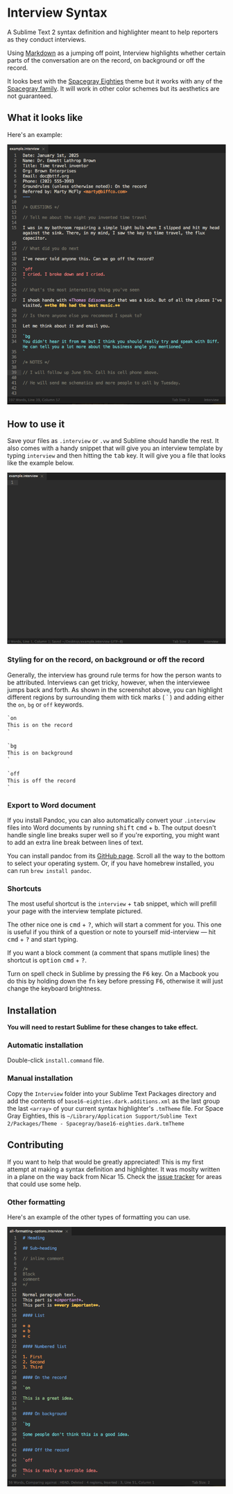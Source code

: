 Interview Syntax
===

A Sublime Text 2 syntax definition and highlighter meant to help reporters as they conduct interviews.

Using [Markdown](http://dillinger.io/) as a jumping off point, Interview highlights whether certain parts of the conversation are on the record, on background or off the record. 

It looks best with the [Spacegray Eighties](http://github.com/mhkeller/spacegray) theme but it works with any of the [Spacegray family](http://github.com/mhkeller/spacegray). It will work in other color schemes but its aesthetics are not guaranteed. 

## What it looks like

Here's an example:

![](https://raw.githubusercontent.com/mhkeller/sublime-interview-syntax/master/assets/example-interview.png?token=AAecOOa9XqdmsGhLC9xLcUHp0V1tgMboks5VEhhYwA%3D%3D)

## How to use it

Save your files as `.interview` or `.vw` and Sublime should handle the rest. It also comes with a handy snippet that will give you an interview template by typing `interview` and then hitting the <kbd>tab</kbd> key. It will give you a file that looks like the example below.

![](https://raw.githubusercontent.com/mhkeller/sublime-interview-syntax/master/assets/start-interview.gif?token=AAecODJHeR9Si23Jhpa2G8msH9d_Kssxks5VEhhawA%3D%3D)

### Styling for on the record, on background or off the record

Generally, the interview has ground rule terms for how the person wants to be attributed. Interviews can get tricky, however, when the interviewee jumps back and forth. As shown in the screenshot above, you can highlight different regions by surrounding them with tick marks ( \` ) and adding either the `on`, `bg` or `off` keywords.

````
`on
This is on the record
`

`bg
This is on background
`

`off
This is off the record
`
````

### Export to Word document

If you install Pandoc, you can also automatically convert your `.interview` files into Word documents by running <kbd>shift</kbd> <kbd>cmd</kbd> + <kbd>b</kbd>. The output doesn't handle single line breaks super well so if you're exporting, you might want to add an extra line break between lines of text.

You can install pandoc from its [GitHub page](https://github.com/jgm/pandoc/releases/tag/1.13.2). Scroll all the way to the bottom to select your operating system. Or, if you have homebrew installed, you can run `brew install pandoc`.

### Shortcuts

The most useful shortcut is the `interview` + <kbd>tab</kbd> snippet, which will prefill your page with the interview template pictured. 

The other nice one is <kbd>cmd</kbd> + <kbd>?</kbd>, which will start a comment for you. This one is useful if you think of a question or note to yourself mid-interview — hit <kbd>cmd</kbd> + <kbd>?</kbd> and start typing.

If you want a block comment (a comment that spans mutliple lines) the shortcut is <kbd>option</kbd> <kbd>cmd</kbd> + <kbd>?</kbd>.

Turn on spell check in Sublime by pressing the <kbd>F6</kbd> key. On a Macbook you do this by holding down the <kbd>fn</kbd> key before pressing <kbd>F6</kbd>, otherwise it will just change the keyboard brightness.

## Installation

**You will need to restart Sublime for these changes to take effect.**

### Automatic installation

Double-click `install.command` file. 

### Manual installation 

Copy the `Interview` folder into your Sublime Text Packages directory and add the contents of `base16-eighties.dark.additions.xml` as the last group the last `<array>` of your current syntax highlighter's `.tmTheme` file. For Space Gray Eighties, this is `~/Library/Application Support/Sublime Text 2/Packages/Theme - Spacegray/base16-eighties.dark.tmTheme`

## Contributing

If you want to help that would be greatly appreciated! This is my first attempt at making a syntax definition and highlighter. It was moslty written in a plane on the way back from Nicar 15. Check the [issue tracker](https://github.com/mhkeller/sublime-interview-syntax/issues) for areas that could use some help.

### Other formatting

Here's an example of the other types of formatting you can use. 

![](https://raw.githubusercontent.com/mhkeller/sublime-interview-syntax/master/assets/all-formatting.png?token=AAecOLkAVHNNpZZF90wIwmu79OojqJU2ks5VEhhXwA%3D%3D)
